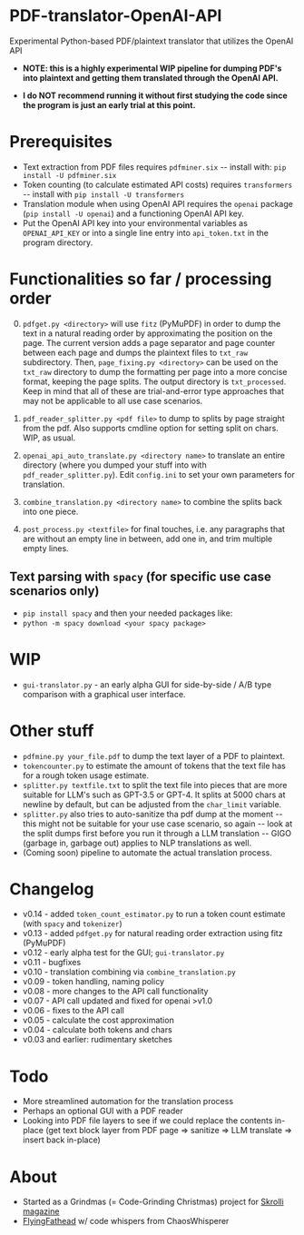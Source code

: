 # PDF-translator-OpenAI-API
Experimental Python-based PDF/plaintext translator that utilizes the OpenAI API

- **NOTE: this is a highly experimental WIP pipeline for dumping PDF's into plaintext and getting them translated through the OpenAI API.**

- **I do NOT recommend running it without first studying the code since the program is just an early trial at this point.**

# Prerequisites
- Text extraction from PDF files requires `pdfminer.six` -- install with: `pip install -U pdfminer.six`
- Token counting (to calculate estimated API costs) requires `transformers` -- install with `pip install -U transformers`
- Translation module when using OpenAI API requires the `openai` package (`pip install -U openai`) and a functioning OpenAI API key.
- Put the OpenAI API key into your environmental variables as `OPENAI_API_KEY` or into a single line entry into `api_token.txt` in the program directory.

# Functionalities so far / processing order

0) `pdfget.py <directory>` will use `fitz` (PyMuPDF) in order to dump the text in a natural reading order by approximating the position on the page. The current version adds a page separator and page counter between each page and dumps the plaintext files to `txt_raw` subdirectory. Then, `page_fixing.py <directory>` can be used on the `txt_raw` directory to dump the formatting per page into a more concise format, keeping the page splits. The output directory is `txt_processed`. Keep in mind that all of these are trial-and-error type approaches that may not be applicable to all use case scenarios.

1) `pdf_reader_splitter.py <pdf file>` to dump to splits by page straight from the pdf. Also supports cmdline option for setting split on chars. WIP, as usual.
2) `openai_api_auto_translate.py <directory name>` to translate an entire directory (where you dumped your stuff into with `pdf_reader_splitter.py`). Edit `config.ini` to set your own parameters for translation.
3) `combine_translation.py <directory name>` to combine the splits back into one piece.
4) `post_process.py <textfile>` for final touches, i.e. any paragraphs that are without an empty line in between, add one in, and trim multiple empty lines.

## Text parsing with `spacy` (for specific use case scenarios only)
- `pip install spacy` and then your needed packages like:
- `python -m spacy download <your spacy package>`

# WIP
- `gui-translator.py` - an early alpha GUI for side-by-side / A/B type comparison with a graphical user interface.

# Other stuff

- `pdfmine.py your_file.pdf` to dump the text layer of a PDF to plaintext.
- `tokencounter.py` to estimate the amount of tokens that the text file has for a rough token usage estimate.
- `splitter.py textfile.txt` to split the text file into pieces that are more suitable for LLM's such as GPT-3.5 or GPT-4. It splits at 5000 chars at newline by default, but can be adjusted from the `char_limit` variable.
- `splitter.py` also tries to auto-sanitize tha pdf dump at the moment -- this might not be suitable for your use case scenario, so again -- look at the split dumps first before you run it through a LLM translation -- GIGO (garbage in, garbage out) applies to NLP translations as well.
- (Coming soon) pipeline to automate the actual translation process.

# Changelog
- v0.14 - added `token_count_estimator.py` to run a token count estimate (with `spacy` and `tokenizer`)
- v0.13 - added `pdfget.py` for natural reading order extraction using fitz (PyMuPDF)
- v0.12 - early alpha test for the GUI; `gui-translator.py`
- v0.11 - bugfixes
- v0.10 - translation combining via `combine_translation.py`
- v0.09 - token handling, naming policy
- v0.08 - more changes to the API call functionality
- v0.07 - API call updated and fixed for openai >v1.0
- v0.06 - fixes to the API call
- v0.05 - calculate the cost approximation
- v0.04 - calculate both tokens and chars
- v0.03 and earlier: rudimentary sketches

# Todo
- More streamlined automation for the translation process
- Perhaps an optional GUI with a PDF reader
- Looking into PDF file layers to see if we could replace the contents in-place (get text block layer from PDF page => sanitize => LLM translate => insert back in-place)

# About

- Started as a Grindmas (= Code-Grinding Christmas) project for [Skrolli magazine](https://skrolli.fi)
- [FlyingFathead](https://github.com/FlyingFathead) w/ code whispers from ChaosWhisperer
